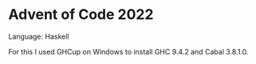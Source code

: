 # Advent of Code 2022

Language: Haskell

For this I used GHCup on Windows to install GHC 9.4.2 and Cabal 3.8.1.0.
